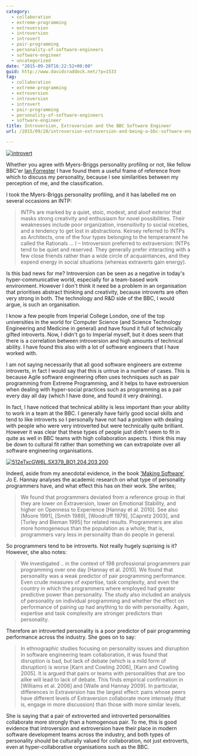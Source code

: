 ```yaml
---
category:
  - collaboration
  - extreme-programming
  - extroversion
  - introversion
  - introvert
  - pair-programming
  - personality-of-software-engineers
  - software-engineer
  - uncategorized
date: "2015-09-28T16:22:52+00:00"
guid: http://www.davidcraddock.net/?p=1533
tag:
  - collaboration
  - extreme-programming
  - extroversion
  - introversion
  - introvert
  - pair-programming
  - personality-of-software-engineers
  - software-engineer
title: Introversion, Extroversion and the BBC Software Engineer
url: /2015/09/28/introversion-extroversion-and-being-a-bbc-software-engineer/

---
```

[![introvert](/wp-content/uploads/2015/09/introvert.jpg)](/wp-content/uploads/2015/09/introvert.jpg)

Whether you agree with Myers-Briggs personality profiling or not, like fellow BBC'er [Ian Forrester](http://cubicgarden.com/2015/07/27/being-entp-dyslexic-and-relationships/) I have found them a useful frame of reference from which to discuss my personality, because I see similarities between my perception of me, and the classification.

I took the Myers-Briggs personality profiling, and it has labelled me on several occasions an INTP:

> INTPs are marked by a quiet, stoic, modest, and aloof exterior that masks strong creativity and enthusiasm for novel possibilities. Their weaknesses include poor organization, insensitivity to social niceties, and a tendency to get lost in abstractions. Keirsey referred to INTPs as Architects, one of the four types belonging to the temperament he called the Rationals
> ...
> I – Introversion preferred to extraversion: INTPs tend to be quiet and reserved. They generally prefer interacting with a few close friends rather than a wide circle of acquaintances, and they expend energy in social situations (whereas extraverts gain energy).

Is this bad news for me? Introversion can be seen as a negative in today's hyper-communicative world, especially for a team-based work environment. However I don't think it need be a problem in an organisation that prioritises abstract thinking and creativity, because introverts are often very strong in both. The technology and R&D side of the BBC, I would argue, is such an organisation.

I know a few people from Imperial College London, one of the top universities in the world for Computer Science (and Science Technology Engineering and Medicine in general) and have found it full of technically gifted introverts. Now, I didn't go to Imperial myself, but it does seem that there is a correlation between introversion and high amounts of technical ability. I have found this also with a lot of software engineers that I have worked with.

I am not saying necessarily that all good software engineers are extreme introverts, in fact I would say that this is untrue in a number of cases. This is because Agile software engineering often uses techniques such as pair programming from Extreme Programming, and it helps to have extroversion when dealing with hyper-social practices such as programming as a pair every day all day (which I have done, and found it very draining).

In fact, I have noticed that technical ability is less important than your ability to work in a team at the BBC. I generally have fairly good social skills and tend to like introverts so I personally have not had a problem with dealing with people who were very introverted but were technically quite brilliant. However it was clear that these types of people just didn't seem to fit in quite as well in BBC teams with high collaboration aspects. I think this may be down to cultural fit rather than something we can extrapolate over all software engineering organisations.

[![512eTxcGW6L._SX379_BO1,204,203,200_](/wp-content/uploads/2015/09/512etxcgw6l-_sx379_bo1204203200_.jpg)](http://www.amazon.co.uk/Making-Software-Really-Works-Believe/dp/0596808321)

Indeed, aside from my anecdotal evidence, in the book ['Making Software'](http://www.amazon.co.uk/Making-Software-Really-Works-Believe/dp/0596808321) Jo E. Hannay analyses the academic research on what type of personality programmers have, and what effect this has on their work. She writes;

> We found that programmers deviated from a reference group in that they are lower on Extraversion, lower on Emotional Stability, and higher on Openness to Experience \[Hannay et al. 2010\]. See also \[Moore 1991\], \[Smith 1989\], \[Woodruff 1979\], \[Capretz 2003\], and \[Turley and Bieman 1995\] for related results. Programmers are also more homogeneous than the population as a whole; that is, programmers vary less in personality than do people in general.

So programmers tend to be introverts. Not really hugely suprising is it? However, she also notes:

> We investigated .. in the context of 198 professional programmers pair programming over one day \[Hannay et al. 2010\]. We found that personality was a weak predictor of pair programming performance. Even crude measures of expertise, task complexity, and even the country in which the programmers where employed had greater predictive power than personality. The study also included an analysis of personality on individual programming and whether the effect on performance of pairing up had anything to do with personality. Again, expertise and task complexity are stronger predictors than personality.

Therefore an introverted personality is a poor predictor of pair programming performance across the industry. She goes on to say:

> In ethnographic studies focusing on personality issues and disruption in software engineering team collaboration, it was found that disruption is bad, but lack of debate (which is a mild form of disruption) is worse \[Karn and Cowling 2006\], \[Karn and Cowling 2005\]. It is argued that pairs or teams with personalities that are too alike will lead to lack of debate. This finds empirical confirmation in \[Williams et al. 2006\] and \[Walle and Hannay 2009\]. In particular, differences in Extraversion has the largest effect: pairs whose peers have different levels of Extraversion collaborate more intensely (that is, engage in more discussion) than those with more similar levels.

She is saying that a pair of extroverted and introverted personalities collaborate more strongly than a homogenous pair. To me, this is good evidence that introversion and extroversion have their place in modern software development teams across the industry, and both types of personality should be culturally valued for collaboration, not just extroverts, even at hyper-collaborative organisations such as the BBC.
